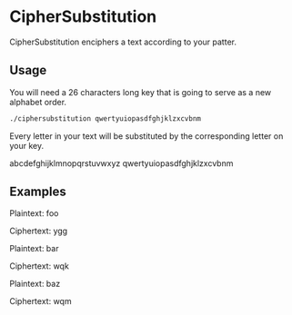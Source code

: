 # CipherSubstitution

CipherSubstitution enciphers a text according to your patter.

## Usage

You will need a 26 characters long key that is going to serve as a new alphabet order.

```bash
./ciphersubstitution qwertyuiopasdfghjklzxcvbnm
```

Every letter in your text will be substituted by the corresponding letter on your key.

abcdefghijklmnopqrstuvwxyz
qwertyuiopasdfghjklzxcvbnm

## Examples

Plaintext: foo

Ciphertext: ygg

Plaintext: bar

Ciphertext: wqk

Plaintext: baz

Ciphertext: wqm
